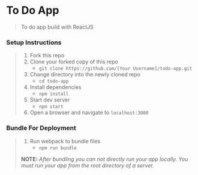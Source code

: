 # To Do App

> To do app build with ReactJS

### Setup Instructions

> 1. Fork this repo
> 1. Clone your forked copy of this repo
>    - `git clone https://github.com/[Your Username]/todo-app.git`
> 1. Change directory into the newly cloned repo
>    - `cd todo-app`
> 1. Install dependencies 
>    - `npm install`
> 1. Start dev server
>    - `npm start`
> 1. Open a browser and navigate to `localhost:3000`

### Bundle For Deployment

> 1. Run webpack to bundle files
>    - `npm run bundle`
> 
> **NOTE:** *After bundling you can not directly run your app locally. You must run your app from the root directory of a server.*
